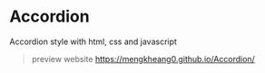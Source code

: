# Accordion
 Accordion style with html, css and javascript

> preview website https://mengkheang0.github.io/Accordion/
